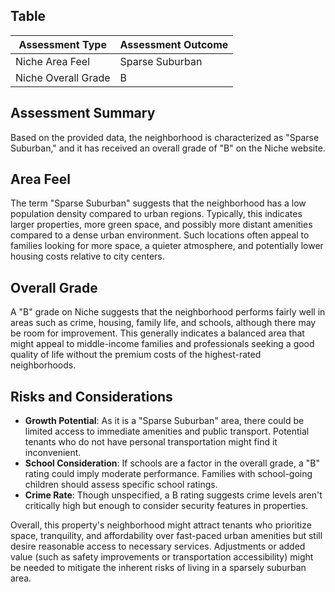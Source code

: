 ## Table

| Assessment Type    | Assessment Outcome    |
|--------------------|-----------------------|
| Niche Area Feel    | Sparse Suburban       |
| Niche Overall Grade| B                     |

## Assessment Summary

Based on the provided data, the neighborhood is characterized as "Sparse Suburban," and it has received an overall grade of "B" on the Niche website.

## Area Feel
The term "Sparse Suburban" suggests that the neighborhood has a low population density compared to urban regions. Typically, this indicates larger properties, more green space, and possibly more distant amenities compared to a dense urban environment. Such locations often appeal to families looking for more space, a quieter atmosphere, and potentially lower housing costs relative to city centers.

## Overall Grade
A "B" grade on Niche suggests that the neighborhood performs fairly well in areas such as crime, housing, family life, and schools, although there may be room for improvement. This generally indicates a balanced area that might appeal to middle-income families and professionals seeking a good quality of life without the premium costs of the highest-rated neighborhoods.

## Risks and Considerations

- **Growth Potential**: As it is a "Sparse Suburban" area, there could be limited access to immediate amenities and public transport. Potential tenants who do not have personal transportation might find it inconvenient.
- **School Consideration**: If schools are a factor in the overall grade, a "B" rating could imply moderate performance. Families with school-going children should assess specific school ratings.
- **Crime Rate**: Though unspecified, a B rating suggests crime levels aren't critically high but enough to consider security features in properties.

Overall, this property's neighborhood might attract tenants who prioritize space, tranquility, and affordability over fast-paced urban amenities but still desire reasonable access to necessary services. Adjustments or added value (such as safety improvements or transportation accessibility) might be needed to mitigate the inherent risks of living in a sparsely suburban area.